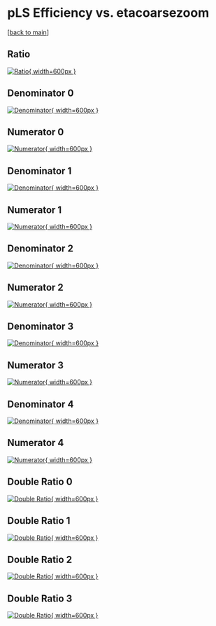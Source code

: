 # pLS Efficiency vs. etacoarsezoom

[[back to main](./)]



## Ratio

[![Ratio](../mtv/var/pLS_vtr_0_0_eff_etacoarsezoom.png){ width=600px }](../mtv/var/pLS_vtr_0_0_eff_etacoarsezoom.pdf)

## Denominator 0

[![Denominator](../mtv/den/pLS_vtr_0_0_eff_etacoarsezoom_den0.png){ width=600px }](../mtv/den/pLS_vtr_0_0_eff_etacoarsezoom_den0.pdf)

## Numerator 0

[![Numerator](../mtv/num/pLS_vtr_0_0_eff_etacoarsezoom_num0.png){ width=600px }](../mtv/num/pLS_vtr_0_0_eff_etacoarsezoom_num0.pdf)

## Denominator 1

[![Denominator](../mtv/den/pLS_vtr_0_0_eff_etacoarsezoom_den1.png){ width=600px }](../mtv/den/pLS_vtr_0_0_eff_etacoarsezoom_den1.pdf)

## Numerator 1

[![Numerator](../mtv/num/pLS_vtr_0_0_eff_etacoarsezoom_num1.png){ width=600px }](../mtv/num/pLS_vtr_0_0_eff_etacoarsezoom_num1.pdf)

## Denominator 2

[![Denominator](../mtv/den/pLS_vtr_0_0_eff_etacoarsezoom_den2.png){ width=600px }](../mtv/den/pLS_vtr_0_0_eff_etacoarsezoom_den2.pdf)

## Numerator 2

[![Numerator](../mtv/num/pLS_vtr_0_0_eff_etacoarsezoom_num2.png){ width=600px }](../mtv/num/pLS_vtr_0_0_eff_etacoarsezoom_num2.pdf)

## Denominator 3

[![Denominator](../mtv/den/pLS_vtr_0_0_eff_etacoarsezoom_den3.png){ width=600px }](../mtv/den/pLS_vtr_0_0_eff_etacoarsezoom_den3.pdf)

## Numerator 3

[![Numerator](../mtv/num/pLS_vtr_0_0_eff_etacoarsezoom_num3.png){ width=600px }](../mtv/num/pLS_vtr_0_0_eff_etacoarsezoom_num3.pdf)

## Denominator 4

[![Denominator](../mtv/den/pLS_vtr_0_0_eff_etacoarsezoom_den4.png){ width=600px }](../mtv/den/pLS_vtr_0_0_eff_etacoarsezoom_den4.pdf)

## Numerator 4

[![Numerator](../mtv/num/pLS_vtr_0_0_eff_etacoarsezoom_num4.png){ width=600px }](../mtv/num/pLS_vtr_0_0_eff_etacoarsezoom_num4.pdf)

## Double Ratio 0

[![Double Ratio](../mtv/ratio/pLS_vtr_0_0_eff_etacoarsezoom_ratio0.png){ width=600px }](../mtv/ratio/pLS_vtr_0_0_eff_etacoarsezoom_ratio0.pdf)

## Double Ratio 1

[![Double Ratio](../mtv/ratio/pLS_vtr_0_0_eff_etacoarsezoom_ratio1.png){ width=600px }](../mtv/ratio/pLS_vtr_0_0_eff_etacoarsezoom_ratio1.pdf)

## Double Ratio 2

[![Double Ratio](../mtv/ratio/pLS_vtr_0_0_eff_etacoarsezoom_ratio2.png){ width=600px }](../mtv/ratio/pLS_vtr_0_0_eff_etacoarsezoom_ratio2.pdf)

## Double Ratio 3

[![Double Ratio](../mtv/ratio/pLS_vtr_0_0_eff_etacoarsezoom_ratio3.png){ width=600px }](../mtv/ratio/pLS_vtr_0_0_eff_etacoarsezoom_ratio3.pdf)

